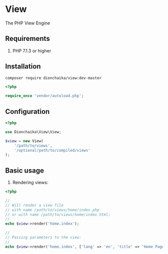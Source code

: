 # View
The PHP View Engine

## Requirements
1. PHP 7.1.3 or higher

## Installation
```bash
composer require dionchaika/view:dev-master
```

```php
<?php

require_once 'vendor/autoload.php';
```

## Configuration
```php
<?php

use Dionchaika\View\View;

$view = new View(
    '/path/to/views',
    '/optional/path/to/compiled/views'
);
```

## Basic usage
1. Rendering views:
```php
<?php

//
// Will render a view file
// with name /path/to/views/home/index.php
// or with name /path/to/views/home/index.html:
//
echo $view->render('home.index');

//
// Passing parameters to the view:
//
echo $view->render('home.index', ['lang' => 'en', 'title' => 'Home Page']);
```
